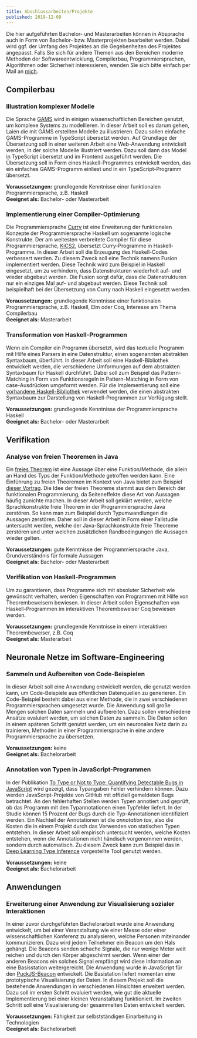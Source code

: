 ```yaml
---
title: Abschlussarbeiten/Projekte
published: 2019-12-09
---
```


Die hier aufgeführten Bachelor- und Masterarbeiten können in Absprache auch in Form von Bachelor- bzw. Masterprojekten bearbeitet werden.
Dabei wird ggf. der Umfang des Projektes an die Gegebenheiten des Projektes angepasst.
Falls Sie sich für andere Themen aus den Bereichen moderne Methoden der Softwareentwicklung, Compilerbau, Programmiersprachen, Algorithmen oder Sicherheit interessieren, wenden Sie sich bitte einfach per Mail an [mich](mailto:jan.christiansen@hs-flensburg.de).
<!-- Unter [Anforderungen bei einer Abschlussarbeit](/teaching/student-project.html) finden Sie eine Auflistung von Anforderungen bei der Durchführung einer Abschlussarbeit/eines Projektes. -->


<!-- ## Algorithmen


### Gewichtete Mehrheitsspiele in funktionalen Sprachen

In dieser Arbeit soll eine Implementierung von gewichteten Mehrheitsspielen in einer funktionalen Sprache umgesetzt werden.
Gewichtete Mehrheitsspiele werden genutzt, um Wahlen zu modellieren und zu analysieren.
Es soll eine bestehende Implementierung in JavaScript in eine funktionale Programmiersprache überführt werden.
Dabei soll insbesondere darauf geachtet werden, dass die Implementierung effizient ist --- im Sinne der Komplexität der Implementierung.
Die Komplexitäten der einzelnen Algorithmen sollen jeweils erarbeitet werden.

**Voraussetzungen:** grundlegende Kenntnisse einer funktionalen Programmiersprache, z.B. Haskell, gutes Verständnis für Komplexitäten  
**Geeignet als:** Masterarbeit -->


## Compilerbau


### Illustration komplexer Modelle

Die Sprache [GAMS](https://en.wikipedia.org/wiki/General_Algebraic_Modeling_System) wird in einigen wissenschaftlichen Bereichen genutzt, um komplexe Systems zu modellieren.
In dieser Arbeit soll es darum gehen, Laien die mit GAMS erstellten Modelle zu illustrieren.
Dazu sollen einfache GAMS-Programme in TypeScript übersetzt werden.
Auf Grundlage der Übersetzung soll in einer weiteren Arbeit eine Web-Anwendung entwickelt werden, in der solche Modelle illustriert werden.
Dazu soll dann das Model in TypeScript übersetzt und im Frontend ausgeführt werden.
Die Übersetzung soll in Form eines Haskell-Programmes entwickelt werden, das ein einfaches GAMS-Programm einliest und in ein TypeScript-Programm übersetzt.

**Voraussetzungen:** grundlegende Kenntnisse einer funktionalen Programmiersprache, z.B. Haskell  
**Geeignet als:** Bachelor- oder Masterarbeit  


### Implementierung einer Compiler-Optimierung

Die Programmiersprache [Curry](http://citeseerx.ist.psu.edu/viewdoc/download?doi=10.1.1.207.2248&rep=rep1&type=pdf) ist eine Erweiterung der funktionalen Konzepte der Programmiersprache Haskell um sogenannte logische Konstrukte.
Der am weitesten verbreitete Compiler für diese Programmiersprache, [KiCS2](https://www-ps.informatik.uni-kiel.de/kics2/), übersetzt Curry-Programme in Haskell-Programme.
In dieser Arbeit soll die Erzeugung des Haskell-Codes verbessert werden.
Zu diesem Zweck soll eine Technik namens Fusion implementiert werden.
Diese Technik wird zum Beispiel in Haskell eingesetzt, um zu verhindern, dass Datenstrukturen wiederholt auf- und wieder abgebaut werden.
Die Fusion sorgt dafür, dass die Datenstrukturen nur ein einziges Mal auf- und abgebaut werden.
Diese Technik soll beispielhaft bei der Übersetzung von Curry nach Haskell eingesetzt werden.

**Voraussetzungen:** grundlegende Kenntnisse einer funktionalen Programmiersprache, z.B. Haskell, Elm oder Coq, Interesse am Thema Compilerbau  
**Geeignet als:** Masterarbeit


### Transformation von Haskell-Programmen

Wenn ein Compiler ein Programm übersetzt, wird das textuelle Programm mit Hilfe eines Parsers in eine Datenstruktur, einen sogenannten abstrakten Syntaxbaum, überführt.
In dieser Arbeit soll eine Haskell-Bibliothek entwickelt werden, die verschiedene Umformungen auf dem abstrakten Syntaxbaum für Haskell durchführt.
Dabei soll zum Beispiel das Pattern-Matching in Form von Funktionsregeln in Pattern-Matching in Form von case-Ausdrücken umgeformt werden.
Für die Implementierung soll eine [vorhandene Haskell-Bibliothek](http://hackage.haskell.org/package/haskell-src-exts) verwendet werden, die einen abstrakten Syntaxbaum zur Darstellung von Haskell-Programmen zur Verfügung stellt.

**Voraussetzungen:** grundlegende Kenntnisse der Programmiersprache Haskell  
**Geeignet als:** Bachelor- oder Masterarbeit


## Verifikation


### Analyse von freien Theoremen in Java

Ein [freies Theorem](http://www.cs.sfu.ca/CourseCentral/831/burton/Notes/July14/free.pdf) ist eine Aussage über eine Funktion/Methode, die allein an Hand des Typs der Funktion/Methode getroffen werden kann.
Eine Einführung zu freien Theoremen im Kontext von Java bietet zum Beispiel [dieser Vortrag](http://data.tmorris.net/talks/yow-west-2016/1d388b6263e7cbeedfbea224997648daa1d7862d/parametricity.pdf).
Die Idee der freien Theoreme stammt aus dem Bereich der funktionalen Programmierung, da Seiteneffekte diese Art von Aussagen häufig zunichte machen.
In dieser Arbeit soll geklärt werden, welche Sprachkonstrukte freie Theorem in der Programmiersprache Java zerstören.
So kann man zum Beispiel durch Typumwandlungen die Aussagen zerstören.
Daher soll in dieser Arbeit in Form einer Fallstudie untersucht werden, welche der Java-Sprachkonstrukte freie Theoreme zerstören und unter welchen zusätzlichen Randbedingungen die Aussagen wieder gelten.

**Voraussetzungen:** gute Kenntnisse der Programmiersprache Java, Grundverständnis für formale Aussagen  
**Geeignet als:** Bachelor- oder Masterarbeit


### Verifikation von Haskell-Programmen

Um zu garantieren, dass Programme sich mit absoluter Sicherheit wie gewünscht verhalten, werden Eigenschaften von Programmen mit Hilfe von Theorembeweisern bewiesen.
In dieser Arbeit sollen Eigenschaften von Haskell-Programmen im interaktiven Theorembeweiser Coq bewiesen werden.

**Voraussetzungen:** grundlegende Kenntnisse in einem interaktiven Theorembeweiser, z.B. Coq  
**Geeignet als:** Masterarbeit


## Neuronale Netze im Software-Engineering


### Sammeln und Aufbereiten von Code-Beispielen

In dieser Arbeit soll eine Anwendung entwickelt werden, die genutzt werden kann, um Code-Beispiele aus öffentlichen Datenquellen zu generieren.
Ein Code-Beispiel besteht dabei aus einer Methode, die in zwei verschiedenen Programmiersprachen umgesetzt wurde.
Die Anwendung soll große Mengen solchen Daten sammeln und aufbereiten.
Dazu sollen verschiedene Ansätze evaluiert werden, um solchen Daten zu sammeln.
Die Daten sollen in einem späteren Schritt genutzt werden, um ein neuronales Netz darin zu trainieren, Methoden in einer Programmiersprache in eine andere Programmiersprache zu übersetzen.

**Voraussetzungen:** keine  
**Geeignet als:** Bachelorarbeit


<!-- ### Generieren von Namen aus Funktionsdefinitionen in Haskell

In dieser Arbeit soll eine bestehende Technik zur Generierung von Methodennamen aus der Definition der Methode aus der Publikation [code2vec: Learning Distributed Representations of Code](http://delivery.acm.org/10.1145/3300000/3290353/popl19main-p32-p.pdf?ip=193.175.183.169&id=3290353&acc=OA&key=4D4702B0C3E38B35%2E4D4702B0C3E38B35%2E4D4702B0C3E38B35%2E6D218144511F3437&__acm__=1548752550_57e4fa9092c8fecc4b2fe4640ea47c97) angewendet werden.
Diese Technik soll auf die Programmiersprache Haskell übertragen werden.
Im ersten Schrit müssen dazu Traniningsdaten gesammelt werden, am besten von [Hackage](https://hackage.haskell.org/packages/) einer Platform für Haskell-Pakete.
Die Implementierungen von Haskell-Funktionen mit gesammelt und für das neuronale Netz aufbereitet werden.
Je nachdem, ob dieses Thema als Bachelor- oder Masterarbeit durchgeführt wird, werden die Daten nur gesammelt oder auch das neuronale Netz trainiert.

**Voraussetzungen:** keine  
**Geeignet als:** Bachelor- oder Masterarbeit -->


### Annotation von Typen in JavaScript-Programmen

In der Publikation [To Type or Not to Type: Quantifying Detectable Bugs in JavaScript](http://discovery.ucl.ac.uk/10064729/1/typestudy.pdf) wird gezeigt, dass Typangaben Fehler verhindern können.
Dazu werden JavaScript-Projekte von GitHub mit offiziell gemeldeten Bugs betrachtet.
An den fehlerhaften Stellen werden Typen annotiert und geprüft, ob das Programm mit den Typannotationen einen Typfehler liefert.
In der Studie können 15 Prozent der Bugs durch die Typ-Annotationen identifiziert werden.
Ein Nachteil der Annotationen ist die _annotation tax_, also die Kosten die in einem Projekt durch das Verwenden von statischen Typen entstehen.
In dieser Arbeit soll empirisch untersucht werden, welche Kosten entstehen, wenn die Annotationen nicht händisch vorgenommen werden, sondern durch automatisch.
Zu diesem Zweck kann zum Beispiel das in [Deep Learning Type Inference](http://discovery.ucl.ac.uk/10066386/1/Barr_fse2018-j2t.pdf) vorgestellte Tool genutzt werden.

**Voraussetzungen:** keine  
**Geeignet als:** Bachelorarbeit


## Anwendungen


<!-- ### iOS-App zur Förderung nachhaltigen Einkaufens

In dieser Arbeit soll eine mobile Anwendung für die Platform iOS entwickelt werden.
Mit Hilfe der Anwendung kann der Nutzer beim Kauf von Gemüse die Kilometer, die das Gemüse zurückgelegt hat, verwalten.
Auf diese Weise sollen Nutzer dazu animiert werden, beim Kauf von Gemüse auf regionale Waren zu achten.
Das Interface der Anwendung muss eine sehr schnelle Eingabe der Informationen erlauben.

**Voraussetzungen:** gute Kenntnisse mobiler Entwicklung unter Android oder iOS  
**Geeignet als:** Bachelorarbeit -->


### Erweiterung einer Anwendung zur Visualisierung sozialer Interaktionen

In einer zuvor durchgeführten Bachelorarbeit wurde eine Anwendung entwickelt, um bei einer Veranstaltung wie einer Messe oder einer wissenschaftlichen Konferenz zu analysieren, welche Personen miteinander kommunizieren.
Dazu wird jedem Teilnehmer ein Beacon um den Hals gehängt.
Die Beacons senden schache Signale, die nur wenige Meter weit reichen und durch den Körper abgeschirmt werden.
Wenn einer der anderen Beacons ein solches Signal empfängt wird diese Information an eine Basisstation weitergereicht.
Die Anwendung wurde in JavaScript für den [PuckJS-Beacon](https://www.puck-js.com) entwickelt.
Die Basistation liefert momentan eine prototypische Visualisierung der Daten.
In diesem Projekt soll die bestehende Anwendungen in verschiedenen Hinsichten erweitert werden.
Dazu soll im ersten Schritt evaluiert werden, wie gut die aktuelle Implementierung bei einer kleinen Veranstaltung funktioniert.
Im zweiten Schritt soll eine Visualisierung der gesammelten Daten entwickelt werden.

**Voraussetzungen:** Fähigkeit zur selbstständigen Einarbeitung in Technologien  
**Geeignet als:** Bachelorarbeit
